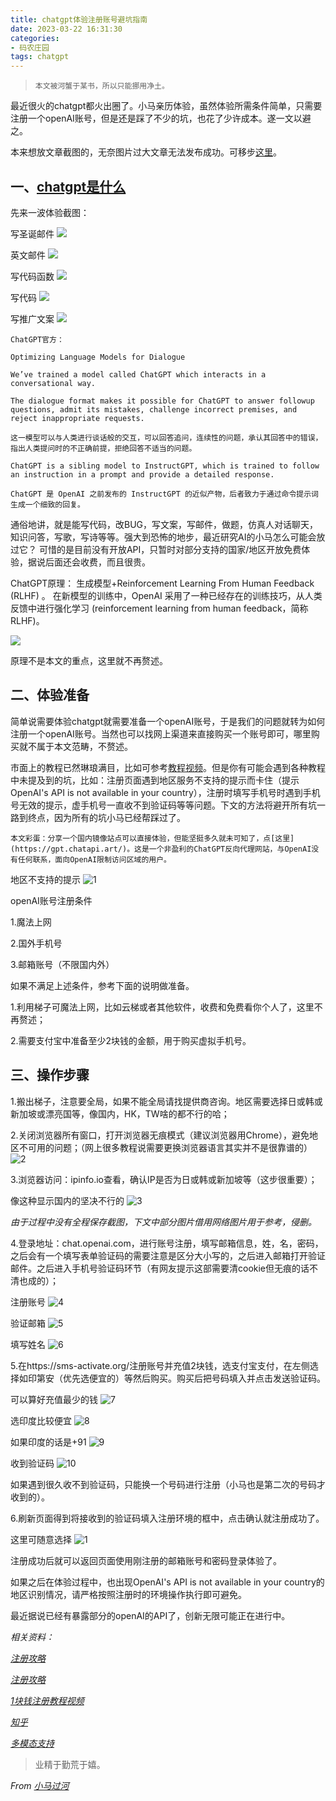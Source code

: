 ```yaml
---
title: chatgpt体验注册账号避坑指南
date: 2023-03-22 16:31:30
categories:
- 码农庄园
tags: chatgpt
---
```


> `本文被河蟹于某书，所以只能挪用净土。`

最近很火的chatgpt都火出圈了。小马亲历体验，虽然体验所需条件简单，只需要注册一个openAI账号，但是还是踩了不少的坑，也花了少许成本。遂一文以避之。

本来想放文章截图的，无奈图片过大文章无法发布成功。可移步[这里](https://github.com/lh16/lh16.github.io/issues/5)。

## **一、[chatgpt是什么](https://www.bilibili.com/video/BV1JR4y1C7Vt/?is_story_h5=false&p=1&share_from=ugc&share_medium=iphone&share_plat=ios&share_session_id=CF3D6B83-0241-4E84-A2D3-FC24BAC100D4&share_source=WEIXIN&share_tag=s_i&timestamp=1670552032&unique_k=W4YSsvf&vd_source=213a73edfb5d4ab7422f4d5392dca364)**

先来一波体验截图：

写圣诞邮件
![](https://user-images.githubusercontent.com/22761849/227123215-7ac8b4af-7852-4585-994a-32aa98e7fd43.png)

英文邮件
![](https://user-images.githubusercontent.com/22761849/227123221-13ab0436-b49a-4d29-9c07-e87103e30344.png)

写代码函数
![](https://user-images.githubusercontent.com/22761849/227123226-c2df562d-7361-4328-b3ea-398818fcf1e9.png)

写代码
![](https://user-images.githubusercontent.com/22761849/227123228-d6d8f344-d597-4b7f-8c21-797cc5a9efb5.png)

写推广文案
![](https://user-images.githubusercontent.com/22761849/227123230-f837a472-6717-491c-b136-825c8aa4cc17.png)

```
ChatGPT官方：

Optimizing Language Models for Dialogue

We’ve trained a model called ChatGPT which interacts in a conversational way.

The dialogue format makes it possible for ChatGPT to answer followup questions, admit its mistakes, challenge incorrect premises, and reject inappropriate requests.

这一模型可以与人类进行谈话般的交互，可以回答追问，连续性的问题，承认其回答中的错误，指出人类提问时的不正确前提，拒绝回答不适当的问题。

ChatGPT is a sibling model to InstructGPT, which is trained to follow an instruction in a prompt and provide a detailed response.

ChatGPT 是 OpenAI 之前发布的 InstructGPT 的近似产物，后者致力于通过命令提示词生成一个细致的回复。
```

通俗地讲，就是能写代码，改BUG，写文案，写邮件，做题，仿真人对话聊天，知识问答，写歌，写诗等等。强大到恐怖的地步，最近研究AI的小马怎么可能会放过它？
可惜的是目前没有开放API，只暂时对部分支持的国家/地区开放免费体验，据说后面还会收费，而且很贵。

ChatGPT原理： 生成模型+Reinforcement Learning From Human Feedback (RLHF) 。
在新模型的训练中，OpenAI 采用了一种已经存在的训练技巧，从人类反馈中进行强化学习 (reinforcement learning from human feedback，简称 RLHF)。

![](https://user-images.githubusercontent.com/22761849/227123233-35a7f9c5-9ca7-4b16-a518-25e711ee4b61.png)

原理不是本文的重点，这里就不再赘述。

## **二、体验准备**

简单说需要体验chatgpt就需要准备一个openAI账号，于是我们的问题就转为如何注册一个openAI账号。当然也可以找网上渠道来直接购买一个账号即可，哪里购买就不属于本文范畴，不赘述。

市面上的教程已然琳琅满目，比如可参考[教程视频](https://www.bilibili.com/video/BV1GW4y1g7sV/?spm_id_from=333.337.search-card.all.click&vd_source=213a73edfb5d4ab7422f4d5392dca364)。但是你有可能会遇到各种教程中未提及到的坑，比如：注册页面遇到地区服务不支持的提示而卡住（提示OpenAI's API is not available in your country），注册时填写手机号时遇到手机号无效的提示，虚手机号一直收不到验证码等等问题。下文的方法将避开所有坑一路到终点，因为所有的坑小马已经帮踩过了。

```本文彩蛋：分享一个国内镜像站点可以直接体验，但能坚挺多久就未可知了，点[这里](https://gpt.chatapi.art/)。这是一个非盈利的ChatGPT反向代理网站，与OpenAI没有任何联系，面向OpenAI限制访问区域的用户。```

地区不支持的提示
![1](https://user-images.githubusercontent.com/22761849/227126610-06fc188e-320d-40bc-8da6-5407114a8e3b.jpg)

openAI账号注册条件

1.魔法上网

2.国外手机号

3.邮箱账号（不限国内外）

如果不满足上述条件，参考下面的说明做准备。

1.利用梯子可魔法上网，比如云梯或者其他软件，收费和免费看你个人了，这里不再赘述；

2.需要支付宝中准备至少2块钱的金额，用于购买虚拟手机号。


## **三、操作步骤**

1.搬出梯子，注意要全局，如果不能全局请找提供商咨询。地区需要选择日或韩或新加坡或漂亮国等，像国内，HK，TW啥的都不行的哈；

2.关闭浏览器所有窗口，打开浏览器无痕模式（建议浏览器用Chrome），避免地区不可用的问题；（网上很多教程说需要更换浏览器语言其实并不是很靠谱的）
![2](https://user-images.githubusercontent.com/22761849/227126615-fb21c4fe-47a6-41b9-ae9a-e48a4396bec0.png)

3.浏览器访问：ipinfo.io查看，确认IP是否为日或韩或新加坡等（这步很重要）；

像这种显示国内的坚决不行的
![3](https://user-images.githubusercontent.com/22761849/227126617-1eb087b9-5469-45f5-ab1e-637ec90674bc.png)

*由于过程中没有全程保存截图，下文中部分图片借用网络图片用于参考，侵删。*

4.登录地址：chat.openai.com，进行账号注册，填写邮箱信息，姓，名，密码，之后会有一个填写表单验证码的需要注意是区分大小写的，之后进入邮箱打开验证邮件。之后进入手机号验证码环节（有网友提示这部需要清cookie但无痕的话不清也成的）；

注册账号
![4](https://user-images.githubusercontent.com/22761849/227126620-da9f56e5-2f21-4e90-b089-e8491ed69b5b.jpg)

验证邮箱
![5](https://user-images.githubusercontent.com/22761849/227126624-cb0fa9c8-6b44-4c9d-8434-63722769ae16.jpg)

填写姓名
![6](https://user-images.githubusercontent.com/22761849/227126627-6a7f074d-9bd9-4b24-9c8a-c804861e0e6a.png)

5.在https://sms-activate.org/注册账号并充值2块钱，选支付宝支付，在左侧选择如印第安（优先选便宜的）等然后购买。购买后把号码填入并点击发送验证码。

可以算好充值最少的钱
![7](https://user-images.githubusercontent.com/22761849/227126633-c764160b-7e66-447d-ba46-ca9d20b054f6.png)

选印度比较便宜
![8](https://user-images.githubusercontent.com/22761849/227126636-b43b5fdd-4a87-4413-aac2-2b2ac783f732.png)

如果印度的话是+91
![9](https://user-images.githubusercontent.com/22761849/227126641-c11e802f-acb3-476a-8e72-27072bbe7680.png)

收到验证码
![10](https://user-images.githubusercontent.com/22761849/227126647-88bef324-277c-4c41-9630-a0c6ad55fa6d.png)

如果遇到很久收不到验证码，只能换一个号码进行注册（小马也是第二次的号码才收到的）。

6.刷新页面得到将接收到的验证码填入注册环境的框中，点击确认就注册成功了。

这里可随意选择
![1](https://user-images.githubusercontent.com/22761849/227128870-f95bae28-c426-40d9-954a-2eb3fa5c6fec.png)

注册成功后就可以返回页面使用刚注册的邮箱账号和密码登录体验了。

如果之后在体验过程中，也出现OpenAI's API is not available in your country的地区识别情况，请严格按照注册时的环境操作执行即可避免。

最近据说已经有暴露部分的openAI的API了，创新无限可能正在进行中。


*相关资料：*

*[注册攻略](https://blog.csdn.net/duoshehuan6005/article/details/128184450?ops_request_misc=%257B%2522request%255Fid%2522%253A%2522167047811116782428690998%2522%252C%2522scm%2522%253A%252220140713.130102334..%2522%257D&request_id=167047811116782428690998&biz_id=0&utm_medium=distribute.pc_search_result.none-task-blog-2~all~top_positive~default-1-128184450-null-null.142%5Ev68%5Epc_rank_34_queryrelevant25,201%5Ev4%5Eadd_ask,213%5Ev2%5Et3_control1&utm_term=%20ChatGPT&spm=1018.2226.3001.4187)*

*[注册攻略](https://zblogs.top/how-to-register-openai-chatgpt-in-china/)*

*[1块钱注册教程视频](https://www.bilibili.com/video/BV1GW4y1g7sV/?spm_id_from=333.337.search-card.all.click&vd_source=213a73edfb5d4ab7422f4d5392dca364)*

*[知乎](https://www.zhihu.com/question/570062224?utm_id=0)*

*[多模态支持](https://mp.weixin.qq.com/s/kA7FBZsT6SIvwIkRwFS-xw)*




> 业精于勤荒于嬉。

*From [小马过河](https://lh16.github.io)*
